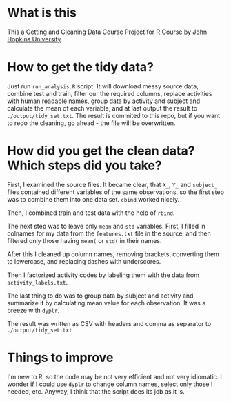 # What is this

This a Getting and Cleaning Data Course Project for [R Course by John Hopkins University](https://www.coursera.org/learn/data-cleaning/home/welcome).

# How to get the tidy data?

Just run `run_analysis.R` script. It will download messy source data, combine test and train, filter our the required columns, replace activities with human readable names, group data by activity and subject and calculate the mean of each variable, and at last output the result to `./output/tidy_set.txt`. The result is commited to this repo, but if you want to redo the cleaning, go ahead - the file will be overwritten.

# How did you get the clean data? Which steps did you take?

First, I examined the source files. It became clear, that `X_`, `Y_` and `subject_` files contained different variables of the same observations, so the first step was to combine them into one data set. `cbind` worked nicely.

Then, I combined train and test data with the help of `rbind`.

The next step was to leave only `mean` and `std` variables. First, I filled in colnames for my data from the `features.txt` file in the source, and then filtered only those having `mean(` or `std(` in their names.

After this I cleaned up column names, removing brackets, converting them to lowercase, and replacing dashes with underscores.

Then I factorized activity codes by labeling them with the data from `activity_labels.txt`.

The last thing to do was to group data by subject and activity and summarize it by calculating mean value for each observation. It was a breeze with `dyplr`. 

The result was written as CSV with headers and comma as separator to `./output/tidy_set.txt`

# Things to improve

I'm new to R, so the code may be not very efficient and not very idiomatic. I wonder if I could use `dyplr` to change column names, select only those I needed, etc. Anyway, I think that the script does its job as it is.